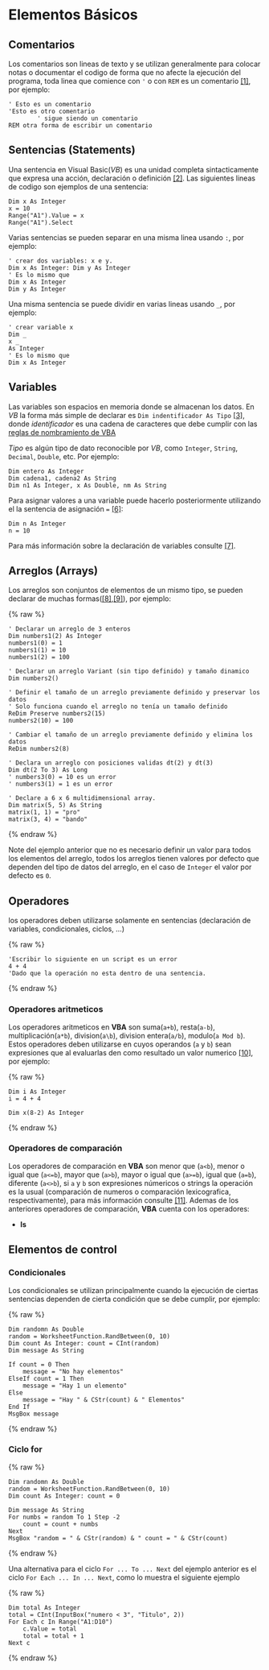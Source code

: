 # Elementos Básicos
## Comentarios
Los comentarios son lineas de texto y se utilizan generalmente para colocar notas o documentar el codigo de forma que no afecte la ejecución del programa,
toda linea que comience con `'` o con `REM` es un comentario [[1]](https://docs.microsoft.com/en-us/office/vba/language/glossary/vbe-glossary#comment), por ejemplo:
```VBA
' Esto es un comentario
'Esto es otro comentario
        ' sigue siendo un comentario
REM otra forma de escribir un comentario
```

## Sentencias (Statements)
Una sentencia en Visual Basic(*VB*) es una unidad completa sintacticamente que expresa una acción,
declaración o definición [[2]](https://docs.microsoft.com/en-us/office/vba/language/glossary/vbe-glossary#statement). Las siguientes lineas de codigo
son ejemplos de una sentencia:
```VBA
Dim x As Integer
x = 10
Range("A1").Value = x
Range("A1").Select
```
Varias sentencias se pueden separar en una misma linea usando `:`, por ejemplo:
```VBA
' crear dos variables: x e y.
Dim x As Integer: Dim y As Integer
' Es lo mismo que
Dim x As Integer
Dim y As Integer
```
Una misma sentencia se puede dividir en varias lineas usando `_`, por ejemplo:
```VBA
' crear variable x
Dim _
x _
As Integer
' Es lo mismo que
Dim x As Integer
```
## Variables
Las variables son espacios en memoria donde se almacenan los datos.
En *VB* la forma más simple de declarar es `Dim indentificador As Tipo` [[3]](https://docs.microsoft.com/en-us/office/vba/language/concepts/getting-started/declaring-variables), donde *identificador* es una cadena de caracteres que debe cumplir con las [reglas de nombramiento de VBA](https://docs.microsoft.com/en-us/office/vba/language/concepts/getting-started/visual-basic-naming-rules)

*Tipo* es algún tipo de dato reconocible por *VB*, como `Integer`, `String`, `Decimal`, `Double`, etc. Por ejemplo:
```VBA
Dim entero As Integer
Dim cadena1, cadena2 As String
Dim n1 As Integer, x As Double, nm As String
```
Para asignar valores a una variable puede hacerlo posteriormente utilizando el la sentencia de asignación `=` [[6]](https://docs.microsoft.com/en-us/office/vba/language/concepts/getting-started/writing-assignment-statements):

```VBA
Dim n As Integer
n = 10
```

Para más información sobre la declaración de variables consulte [[7]](https://docs.microsoft.com/en-us/office/vba/language/concepts/getting-started/declaring-variables).

## Arreglos (Arrays)
Los arreglos son conjuntos de elementos de un mismo tipo, se pueden declarar
de muchas formas([[8]](https://docs.microsoft.com/en-us/office/vba/language/concepts/getting-started/declaring-arrays),[[9]](https://docs.microsoft.com/en-us/office/vba/language/concepts/getting-started/declaring-arrays)), por ejemplo:

{% raw %}
```VBA
' Declarar un arreglo de 3 enteros
Dim numbers1(2) As Integer
numbers1(0) = 1
numbers1(1) = 10
numbers1(2) = 100

' Declarar un arreglo Variant (sin tipo definido) y tamaño dinamico
Dim numbers2()

' Definir el tamaño de un arreglo previamente definido y preservar los datos
' Solo funciona cuando el arreglo no tenía un tamaño definido
ReDim Preserve numbers2(15)
numbers2(10) = 100

' Cambiar el tamaño de un arreglo previamente definido y elimina los datos
ReDim numbers2(8)

' Declara un arreglo con posiciones validas dt(2) y dt(3)
Dim dt(2 To 3) As Long
' numbers3(0) = 10 es un error
' numbers3(1) = 1 es un error

' Declare a 6 x 6 multidimensional array.
Dim matrix(5, 5) As String
matrix(1, 1) = "pro"
matrix(3, 4) = "bando"
```
{% endraw %}

Note del ejemplo anterior que no es necesario definir un valor para todos
los elementos del arreglo, todos los arreglos tienen valores por defecto
que dependen del tipo de datos del arreglo, en el caso de `Integer` el valor
por defecto es `0`.

## Operadores

los operadores deben utilizarse solamente en sentencias (declaración de variables, condicionales, ciclos, ...)

{% raw %}
```VBA
'Escribir lo siguiente en un script es un error
4 + 4
'Dado que la operación no esta dentro de una sentencia.
```
{% endraw %}

### Operadores  aritmeticos
Los operadores aritmeticos en **VBA** son suma(`a+b`), resta(`a-b`), multiplicación(`a*b`), division(`a\b`), division entera(`a/b`), modulo(`a Mod b`). Estos operadores deben utilizarse en cuyos operandos (`a` y `b`) sean expresiones que al evaluarlas den como resultado un valor numerico [[10]](https://docs.microsoft.com/en-us/office/vba/language/reference/user-interface-help/operator-summary), por ejemplo:

{% raw %}
```VBA
Dim i As Integer
i = 4 + 4

Dim x(8-2) As Integer
```
{% endraw %}

### Operadores de comparación
Los operadores de comparación en **VBA** son menor que (`a<b`), menor o igual  que (`a<=b`), mayor que (`a>b`), mayor o igual que (`a>=b`), igual que (`a=b`), diferente (`a<>b`), si `a` y `b` son expresiones númericos o strings la operación es la usual (comparación de numeros o comparación lexicografica, respectivamente), para más información consulte [[11]](https://docs.microsoft.com/en-us/office/vba/language/reference/user-interface-help/comparison-operators). Ademas de los anteriores operadores de comparación, **VBA** cuenta con los operadores:
+ **Is** 

## Elementos de control

### Condicionales
Los condicionales se utilizan principalmente cuando la ejecución de ciertas sentencias dependen de cierta condición que se debe cumplir, por ejemplo:

{% raw %}
```VBA
Dim randomn As Double
random = WorksheetFunction.RandBetween(0, 10)
Dim count As Integer: count = CInt(random)
Dim message As String

If count = 0 Then
    message = "No hay elementos"
ElseIf count = 1 Then
    message = "Hay 1 un elemento"
Else
    message = "Hay " & CStr(count) & " Elementos"
End If
MsgBox message
```
{% endraw %}

### Ciclo for
{% raw %}
```VBA
Dim randomn As Double
random = WorksheetFunction.RandBetween(0, 10)
Dim count As Integer: count = 0

Dim message As String
For numbs = random To 1 Step -2
    count = count + numbs
Next
MsgBox "random = " & CStr(random) & " count = " & CStr(count)
```
{% endraw %}

Una alternativa para el ciclo `For ... To ... Next` del ejemplo anterior es el
ciclo `For Each ... In ... Next`, como lo muestra el siguiente ejemplo

{% raw %}
```VBA
Dim total As Integer
total = CInt(InputBox("numero < 3", "Titulo", 2))
For Each c In Range("A1:D10")
    c.Value = total
    total = total + 1
Next c
```
{% endraw %}